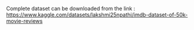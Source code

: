 Complete dataset can be downloaded from the link : https://www.kaggle.com/datasets/lakshmi25npathi/imdb-dataset-of-50k-movie-reviews
